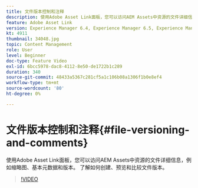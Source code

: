 ```yaml
---
title: 文件版本控制和注释
description: 使用Adobe Asset Link面板，您可以访问AEM Assets中资源的文件详细信息，例如缩略图、基本元数据和版本。 了解如何创建、预览和比较文件版本。
feature: Adobe Asset Link
version: Experience Manager 6.4, Experience Manager 6.5, Experience Manager as a Cloud Service
kt: 4911
thumbnail: 34048.jpg
topic: Content Management
role: User
level: Beginner
doc-type: Feature Video
exl-id: 6bcc5978-dac8-4112-8e50-de1722b1c289
duration: 340
source-git-commit: 48433a5367c281cf5a1c106b08a1306f1b0e8ef4
workflow-type: tm+mt
source-wordcount: '80'
ht-degree: 0%

---
```


# 文件版本控制和注释{#file-versioning-and-comments}

使用Adobe Asset Link面板，您可以访问AEM Assets中资源的文件详细信息，例如缩略图、基本元数据和版本。 了解如何创建、预览和比较文件版本。

>[!VIDEO](https://video.tv.adobe.com/v/34048?quality=12&learn=on)
